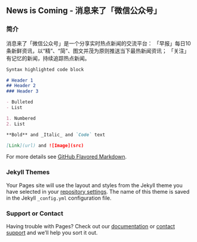 ## News is Coming - 消息来了「微信公众号」


### 简介

消息来了「微信公众号」是一个分享实时热点新闻的交流平台： 
「早报」每日10条新鲜资讯，以“精”、“简”、图文并茂为原则推送当下最热新闻资讯；
「关注」有记忆的新闻，持续追踪热点新闻。

```markdown
Syntax highlighted code block

# Header 1
## Header 2
### Header 3

- Bulleted
- List

1. Numbered
2. List

**Bold** and _Italic_ and `Code` text

[Link](url) and ![Image](src)
```

For more details see [GitHub Flavored Markdown](https://guides.github.com/features/mastering-markdown/).

### Jekyll Themes

Your Pages site will use the layout and styles from the Jekyll theme you have selected in your [repository settings](https://github.com/NamoWang/newsiscoming.github.io/settings). The name of this theme is saved in the Jekyll `_config.yml` configuration file.

### Support or Contact

Having trouble with Pages? Check out our [documentation](https://help.github.com/categories/github-pages-basics/) or [contact support](https://github.com/contact) and we’ll help you sort it out.
